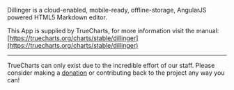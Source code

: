 Dillinger is a cloud-enabled, mobile-ready, offline-storage, AngularJS powered HTML5 Markdown editor.

This App is supplied by TrueCharts, for more information visit the manual: [https://truecharts.org/charts/stable/dillinger](https://truecharts.org/charts/stable/dillinger)

---

TrueCharts can only exist due to the incredible effort of our staff.
Please consider making a [donation](https://truecharts.org/sponsor) or contributing back to the project any way you can!
